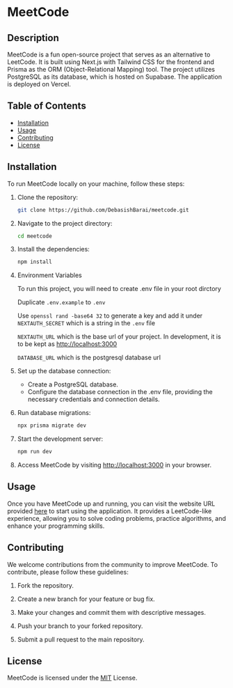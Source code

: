 # MeetCode

## Description

MeetCode is a fun open-source project that serves as an alternative to LeetCode. It is built using Next.js with Tailwind CSS for the frontend and Prisma as the ORM (Object-Relational Mapping) tool. The project utilizes PostgreSQL as its database, which is hosted on Supabase. The application is deployed on Vercel.

## Table of Contents

- [Installation](#installation)
- [Usage](#usage)
- [Contributing](#contributing)
- [License](#license)

## Installation

To run MeetCode locally on your machine, follow these steps:

1. Clone the repository:

   ```bash
   git clone https://github.com/DebasishBarai/meetcode.git
   ```

2. Navigate to the project directory:

   ```bash
   cd meetcode
   ```

3. Install the dependencies:

   ```bash
   npm install
   ```

4. Environment Variables

   To run this project, you will need to create .env file in your root dirctory

   Duplicate `.env.example` to `.env`

   Use `openssl rand -base64 32` to generate a key and add it under `NEXTAUTH_SECRET` which is a string in the `.env` file

   `NEXTAUTH_URL` which is the base url of your project. In development, it is to be kept as [http://localhost:3000](http://localhost:3000)

   `DATABASE_URL` which is the postgresql database url

5. Set up the database connection:

   - Create a PostgreSQL database.
   - Configure the database connection in the .env file, providing the necessary credentials and connection details.

6. Run database migrations:

   ```bash
   npx prisma migrate dev
   ```

7. Start the development server:

   ```bash
   npm run dev
   ```

8. Access MeetCode by visiting [http://localhost:3000](http://localhost:3000) in your browser.

## Usage

Once you have MeetCode up and running, you can visit the website URL provided [here](https://meetcode.vercel.app/) to start using the application. It provides a LeetCode-like experience, allowing you to solve coding problems, practice algorithms, and enhance your programming skills.

## Contributing

We welcome contributions from the community to improve MeetCode. To contribute, please follow these guidelines:

1.  Fork the repository.

2.  Create a new branch for your feature or bug fix.

3.  Make your changes and commit them with descriptive messages.

4.  Push your branch to your forked repository.

5.  Submit a pull request to the main repository.

## License

MeetCode is licensed under the [MIT](https://choosealicense.com/licenses/mit/) License.
